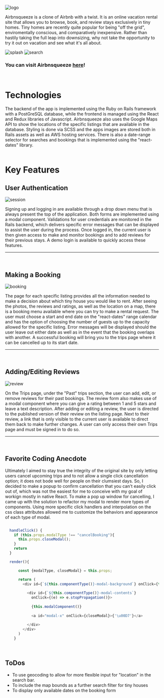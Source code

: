 ![logo](https://airbnsqueeze-seeds.s3.amazonaws.com/logo/full_logo.png)

Airbnsqueeze is a clone of Airbnb with a twist. It is an online vacation rental site that allows you to browse, book, and review stays exclusively in tiny homes. Tiny homes are recently quite popular for being "off the grid", enviromentally conscious, and comparatively inexpensive. Rather than hastily taking the full leap into downsizing, why not take the opportunity to try it out on vacation and see what it's all about.

![splash](https://airbnsqueeze-seeds.s3.amazonaws.com/screenshots/splash.png)
![search](https://airbnsqueeze-seeds.s3.amazonaws.com/screenshots/search.png)


### You can visit Airbnsqueeze [here](https://airbnsqueeze.herokuapp.com/#/)!  
<br/>

# Technologies

The backend of the app is implemented using the Ruby on Rails framework with a PostGreSQL database, while the frontend is managed using the React and Redux libraries of Javascript. Airbnsqueeze also uses the Google Maps API to show the locations of the specific listings that are available in the database. Styling is done via SCSS and the apps images are stored both in Rails assets as well as AWS hosting services. There is also a date-range selector for searches and bookings that is implemented using the "react-dates" library.  
<br/> 

# Key Features

## User Authentication

![session](https://airbnsqueeze-seeds.s3.amazonaws.com/screenshots/sessions.png)

Signing up and logging in are available through a drop down menu that is always present the top of the application. Both forms are implemented using a modal component. Validations for user credentials are monitored in the Rails backend, which delivers specific error messages that can be displayed to assist the user during the process. Once logged in, the current user is then given access to make and monitor bookings and to add reviews for their previous stays. A demo login is available to quickly access these features. 

---  
<br/>

## Making a Booking

![booking](https://airbnsqueeze-seeds.s3.amazonaws.com/screenshots/booking.png)

The page for each specific listing provides all the information needed to make a decision about which tiny house you would like to rent. After seeing the photos, the reviews and ratings, as well as the location on a map, there is a booking menu available where you can try to make a rental request. The user must choose a start and end date on the "react-dates" range calendar and has the option of choosing the number of guests up to the capacity allowed for the specific listing. Error messages will be displayed should the user leave out either date as well as in the event that the booking overlaps with another. A successful booking will bring you to the trips page where it can be cancelled up to its start date.

---  
<br/>

## Adding/Editing Reviews

![review](https://airbnsqueeze-seeds.s3.amazonaws.com/screenshots/review.png)

On the Trips page, under the "Past" trips section, the user can add, edit, or remove reviews for their past bookings. The review form also makes use of a modal component where you can give a rating between 1 and 5 stars and leave a text description. After adding or editing a review, the user is directed to the published version of their review on the listing page. Next to their review, a link that is only visible to the current user is available to direct them back to make further changes. A user can only access their own Trips page and must be signed in to do so.

---  
<br/>

## Favorite Coding Anecdote
Ultimately I aimed to stay true the integrity of the original site by only letting users cancel upcoming trips and to not allow a single click cancellation option; it does not bode well for people on their clumsiest days. So, I decided to make a popup to confirm cancellation that you can't easily click out of, which was not the easiest for me to conceive with my goal of workign mostly in native React. To make a pop up window for cancelling, I came up with the solution to refactor my modal to render more types of components. Using more specific click handlers and interpolation on the css class attributes allowed me to customize the behaviors and appearance of each type of modal.
```javascript  

  handleClick() {
    if (this.props.modalType !== "cancelBooking"){
      this.props.closeModal();
    }
    return
  }

  render(){

      const {modalType, closeModal} = this.props;

      return (
        <div id={`${this.componentType()}-modal-background`} onClick={this.handleClick}>
        
          <div id={`${this.componentType()}-modal-contents`}
            onClick={(e) => e.stopPropagation()}>
            
            {this.modalComponent()}
            
            <a id="modal-x" onClick={closeModal}>{'\u00D7'}</a>
            
          </div>
        </div>
      )
    }
  ```  
  <br/>



## ToDos
- To use geocoding to allow for more flexible input for "location" in the search bar.
- To include the map bounds as a further search filter for tiny houses
- To display only available dates on the booking form


